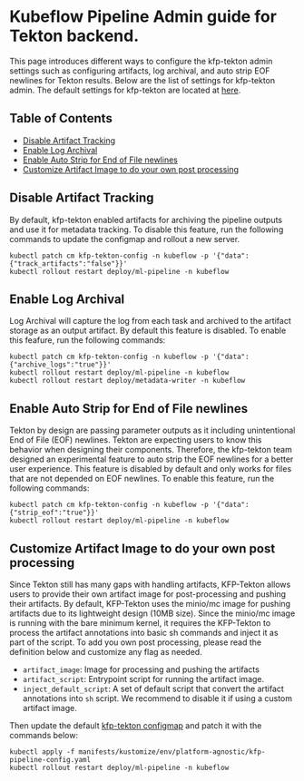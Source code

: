 # Kubeflow Pipeline Admin guide for Tekton backend.

This page introduces different ways to configure the kfp-tekton admin settings such as configuring artifacts, log archival, and auto strip EOF newlines for Tekton results. Below are the list of settings for kfp-tekton admin. The default settings for kfp-tekton are located at [here](/manifests/kustomize/env/platform-agnostic/kfp-pipeline-config.yaml).

## Table of Contents

- [Disable Artifact Tracking](#disable-artifact-tracking)
- [Enable Log Archival](#enable-log-archival)
- [Enable Auto Strip for End of File newlines](#enable-auto-strip-for-end-of-file-newlines)
- [Customize Artifact Image to do your own post processing](#customize-artifact-image-to-do-your-own-post-processing)


## Disable Artifact Tracking

By default, kfp-tekton enabled artifacts for archiving the pipeline outputs and use it for metadata tracking. To disable this feature, run the following commands to update the configmap and rollout a new server.

```shell
kubectl patch cm kfp-tekton-config -n kubeflow -p '{"data":{"track_artifacts":"false"}}'
kubectl rollout restart deploy/ml-pipeline -n kubeflow
```

## Enable Log Archival

Log Archival will capture the log from each task and archived to the artifact storage as an output artifact. By default this feature is disabled. To enable this feafure, run the following commands:

```shell
kubectl patch cm kfp-tekton-config -n kubeflow -p '{"data":{"archive_logs":"true"}}'
kubectl rollout restart deploy/ml-pipeline -n kubeflow
kubectl rollout restart deploy/metadata-writer -n kubeflow
```

## Enable Auto Strip for End of File newlines

Tekton by design are passing parameter outputs as it including unintentional End of File (EOF) newlines. Tekton are expecting users to know this behavior when designing their components. Therefore, the kfp-tekton team designed an experimental feature to auto strip the EOF newlines for a better user experience. This feature is disabled by default and only works for files that are not depended on EOF newlines. To enable this feature, run the following commands:
```shell
kubectl patch cm kfp-tekton-config -n kubeflow -p '{"data":{"strip_eof":"true"}}'
kubectl rollout restart deploy/ml-pipeline -n kubeflow
```

## Customize Artifact Image to do your own post processing

Since Tekton still has many gaps with handling artifacts, KFP-Tekton allows users to provide their own artifact image for post-processing and pushing their artifacts. By default, KFP-Tekton uses the minio/mc image for pushing artifacts due to its lightweight design (10MB size). Since the minio/mc image is running with the bare minimum kernel, it requires the KFP-Tekton to process the artifact annotations into basic sh commands and inject it as part of the script. To add you own post processing, please read the definition below and customize any flag as needed.

- `artifact_image`: Image for processing and pushing the artifacts
- `artifact_script`: Entrypoint script for running the artifact image.
- `inject_default_script`: A set of default script that convert the artifact annotations into `sh` script. We recommend to disable it if using a custom artifact image. 

Then update the default [kfp-tekton configmap](/manifests/kustomize/env/platform-agnostic/kfp-pipeline-config.yaml) and patch it with the commands below:
```
kubectl apply -f manifests/kustomize/env/platform-agnostic/kfp-pipeline-config.yaml
kubectl rollout restart deploy/ml-pipeline -n kubeflow
```

